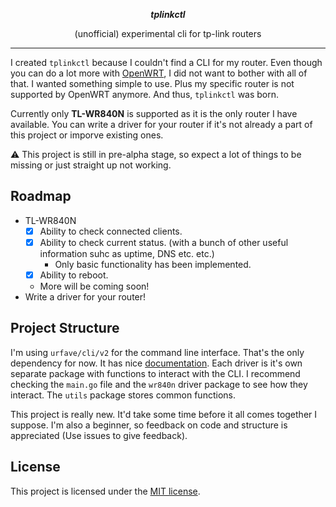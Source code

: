 <p align="center">
  <b><i>tplinkctl</i></b>
</p>
<p align="center">
  (unofficial) experimental cli for tp-link routers
</p>

---

I created `tplinkctl` because I couldn't find a CLI for my router. Even though you can do a lot more with [OpenWRT](https://openwrt.org/), I did not want to bother with all of that. I wanted something simple to use. Plus my specific router is not supported by OpenWRT anymore. And thus, `tplinkctl` was born. 

Currently only **TL-WR840N** is supported as it is the only router I have available. You can write a driver for your router if it's not already a part of this project or imporve existing ones.

⚠️ This project is still in pre-alpha stage, so expect a lot of things to be missing or just straight up not working. 

## Roadmap
- TL-WR840N
  - [x] Ability to check connected clients.
  - [x] Ability to check current status. (with a bunch of other useful information suhc as uptime, DNS etc. etc.)
    - Only basic functionality has been implemented.
  - [x] Ability to reboot.
  - More will be coming soon!
- Write a driver for your router!

## Project Structure
I'm using `urfave/cli/v2` for the command line interface. That's the only dependency for now. It has nice [documentation](https://cli.urfave.org/v2/getting-started/). Each driver is it's own separate package with functions to interact with the CLI. I recommend checking the `main.go` file and the `wr840n` driver package to see how they interact. The `utils` package stores common functions.

This project is really new. It'd take some time before it all comes together I suppose. I'm also a beginner, so feedback on code and structure is appreciated (Use issues to give feedback).

## License
This project is licensed under the [MIT license](./LICENSE).